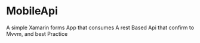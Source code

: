# MobileApi
A simple Xamarin forms App  that consumes A rest Based Api  that confirm to Mvvm, and best Practice
